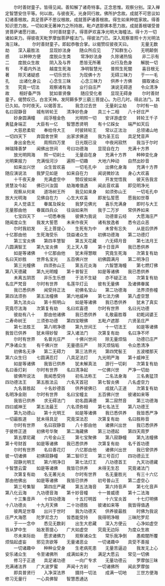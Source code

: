 <!-- { "loadSidebar": true } -->
　　尔时善财童子。皆得见闻。善知解了诸奇特事。正念思惟。观察分别。深入禅定智慧安住平等。何以故。与彼夜天。光身同行故。佛所护念故。成就不可思议如幻诸善根故。具足菩萨不思议根故。成就菩萨诸善根故。得生如来种姓家故。得善知识恩力故。一切如来无著神力之所持故。毗卢遮那佛本愿力故。成就善根堪受普贤菩萨诸愿行故。
　　尔时善财童子。得菩萨欢喜净光明大海幢法。得十方一切诸如来力。得彼夜天毗罗摩伽菩萨幢法门。得彼法门已。深入观察普照十方光明法海三昧。
　　尔时善财童子。即起恭敬合掌。以偈赞叹彼夜天曰。
　　无量无数劫　　深入最胜法
　　显现妙法身　　随众所应见
　　了知群生心　　无明颠倒惑
　　以种种方便　　度脱众生类
　　常净妙法身　　久除诸热恼
　　非二示有二　　度脱众生故
　　阴入及与界　　悉皆无所著
　　众行及色身　　解脱一切有
　　不着内外法　　越度生死海
　　净明智慧光　　普照生死闇
　　喜目根无著　　除灭诸疑惑
　　一切乐世乐　　为现佛十方
　　无碍三昧力　　于一一毛孔
　　出诸化身云　　心念生三昧
　　心念三昧力　　供养十方佛
　　摄取诸众生　　究竟一切法
　　观察诸有海　　业行自庄严
　　演说无碍道　　令众清净故
　　相好备严饰　　犹如普贤像
　　随应受化者　　显现无碍身
　　尔时善财童子。偈赞叹已。白言天神。发阿耨多罗三藐三菩提心。为已几时。得此法门。其已久如。尔时夜天。以偈答言。
　　我念过去世　　无量刹尘劫
　　尔时有一劫　　名曰寂静音
　　城有转轮王　　清净妙色身
　　具三十二相　　八十好庄严
　　妙身圆满幢　　阎浮檀金色
　　光明照一切　　安详游虚空
　　转轮王千子　　勇猛身端正
　　大臣有一亿　　智慧悉贤明
　　有十亿婇女　　端严如天后
　　大慈悲柔软　　奉给侍大王
　　时彼转轮王　　常以正法治
　　总领诸山地　　一切四天下
　　弃国舍世荣　　出家求佛道
　　我为圣王后　　具足梵音声
　　身出金色光　　周照四万里
　　日光既已没　　中夜闲寂然
　　我当于尔时　　神瑞降善梦
　　闻佛出世间　　号曰功德海
　　显现自在力　　充满十方界
　　放光明网海　　照一切刹土
　　无量自在身　　充满十方界
　　种种变化身　　光明果报力
　　充满恒河沙　　遍照一切趣
　　大地六种动　　自然出妙音
　　如来出兴世　　众生皆欢喜
　　一切毛孔中　　出佛化身海
　　充满十方界　　随应演说法
　　我梦见如是　　如来自在力
　　闻说微妙法　　身心大欢喜
　　十千夜天身　　充满虚空中
　　赞叹彼如来　　开发觉悟我
　　彼天告我言　　贤慧汝今起
　　佛已兴汝国　　劫海难值遇
　　闻此音欢喜　　即见明净光
　　观察从何来　　道场树王所
　　我见如来身　　如须弥山王
　　一切毛孔中　　放大光明海
　　见佛自在力　　心生大欢喜
　　即发弘誓愿　　愿我如世尊
　　夫人觉语王　　眷属及婇女
　　我梦见佛光　　喜乐充满身
　　即时与大王　　无量那由他
　　眷属四兵众　　往诣如来所
　　我于二万岁　　常供养如来
　　七宝四天下　　一切悉奉施
　　彼佛为我说　　功德普云经
　　大愿海庄严　　随闻度众生
　　我发大誓愿　　未来作夜天
　　诸有放逸者　　悉令远众恶
　　尔时我初发　　无上菩提心
　　生死有为中　　未曾有忘失
　　从是后供养　　十亿那由他
　　生死海受乐　　饶益诸众生
　　初佛功德海　　第二功德灯
　　第三宝炎佛　　第四丰慧智
　　第五天花藏　　六无碍月音
　　第七法月王　　八圆满智王
　　第九宝炎佛　　无上天人尊
　　第十日音声　　我已悉供养
　　如是等诸佛　　十亿那由他
　　犹未得慧眼　　究竟生死海
　　次第复有劫　　名曰天妙胜
　　世界名宝光　　五百佛兴世
　　初佛圆满月　　第二明净日
　　第三光幢佛　　四须弥山王
　　第五花炎海　　六智慧海幢
　　第七燃灯佛　　第八天德藏
　　第九光明幢　　第十普智王
　　如是等诸佛　　我已悉供养
　　未离五阴苦　　非乐生乐想
　　于法不生疑　　亦不疑正法
　　次第复有劫　　名庄严梵音
　　尔时有世界　　名莲华灯云
　　彼有无量佛　　及诸佛眷属
　　我已悉供养　　闻受持正法
　　初佛名宝山　　第二功德海
　　法界须弥幢　　第四法须弥
　　第五法幢佛　　第六地威神
　　第七法力佛　　第八虚空慧
　　第九法炎山　　第十照明山
　　如是等诸佛　　我已悉供养
　　犹未了真实　　究竟尽法海
　　次第复有劫　　名曰欢喜德
　　尔时有世界　　名曰光功德
　　彼劫有八十　　那由他诸佛
　　我已悉供养　　礼敬最胜尊
　　初乾闼婆王　　二寿命树王
　　三须弥功德　　第四宝眼佛
　　五毗卢遮那　　六贤圣庄严
　　第七法胜王　　第八明净德
　　第九世间王　　十一切法王
　　如是等诸佛　　我皆已供养
　　犹未得妙智　　深入诸法门
　　次第复有劫　　名曰净不坏
　　尔时有世界　　名普光庄严
　　十佛兴世间　　除无量烦恼
　　功德已庄严　　严净诸众生
　　有千佛兴世　　无量德庄严
　　除灭烦恼垢　　令众悉清净
　　初佛名无诤　　第二无碍力
　　第三法界光　　第四梵髻王
　　五波楼那天　　第六众生归
　　七圆满忍灯　　八具足法灯
　　九光明严海　　第十威神王
　　如是等诸佛　　我皆已供养
　　犹未解真法　　游行一切刹
　　次第复有劫　　名曰香灯刹
　　尔时有世界　　名曰清净起
　　一亿佛兴世　　严净一切劫
　　彼佛所说法　　我闻悉受持
　　初名法称王　　二名法身海
　　三名勇猛顶　　四功德法王
　　第五胜法云　　六名天首冠
　　第七智炎佛　　八名虚空力
　　九名普胜起　　十名妙德首
　　供养彼佛已　　成就八正道
　　次第复有劫　　名明净金刚
　　尔时有世界　　名曰宝幢主
　　五百佛兴世　　彼诸如来等
　　我皆已供养　　求无碍法门
　　初名圆满德　　第二寂然音
　　第三功德海　　四曰威神王
　　第五法最王　　六名须弥相
　　第七名法王　　第八功德王
　　第九功德山　　第十光明王
　　如是等诸佛　　我已悉供养
　　我皆悉严净　　一切最胜道
　　犹未得具足　　究竟深法忍
　　次第复有劫　　名曰胜称音
　　尔时有世界　　名曰寂静音
　　八十那由他　　诸佛兴出世
　　我已悉供养　　于彼修正道
　　初佛号华聚　　第二海藏佛
　　第三功德起　　第四天周罗
　　第五摩尼藏　　六号金山王
　　第七宝聚佛　　第八寂静幢
　　第九法幢佛　　第十号财首
　　如是等诸佛　　我已悉供养
　　次第复有劫　　名千首功德
　　尔时有世界　　名曰善花灯
　　六亿那由他　　诸佛兴出世
　　我已曾供养　　彼一切诸佛
　　初佛寂静幢　　第二智印王
　　第三号百灯　　四功德云王
　　寂静光明王　　第六明净日
　　第七法灯王　　八功德首王
　　九天功德藏　　十智慧云雷
　　如是等诸佛　　我皆已供养
　　未得无生忍　　究竟诸法门
　　次第复有劫　　名无著光炎
　　尔时有世界　　名无量胜光
　　有三十六亿　　那由他佛出
　　如是等诸佛　　我皆已供养
　　初号普山王　　第二虚空心
　　第三号集智　　第四庄严藏
　　第五法海音　　第六持音声
　　第七化音声　　第八化云海
　　九功德音海　　第十妙音幢
　　十一普威德　　第十二法海
　　十三集音声　　十四功德海
　　十五灯明首　　十六宝炎首
　　十七灯明佛　　十八功德炎
　　十九月天佛　　二十功德胜
　　彼诸如来等　　我皆得值遇
　　彼两足世尊　　出兴于世时
　　我为功德天　　供养彼最胜
　　时佛为我说　　庄严大海愿
　　陀罗尼念力　　皆悉能受持
　　我得明净眼　　三昧陀罗尼
　　于一一念中　　悉见无数刹
　　出生大悲藏　　深入方便云
　　心净如虚空　　皆从梦中生
　　始发菩提心　　广大如虚空
　　究竟无边际　　为度众生故
　　尽未来际劫　　愿求诸佛力
　　观察诸众生　　常乐我净倒
　　愚痴闇所覆　　烦恼起虚妄
　　邪见贪欲等　　无量诸恶业
　　一切诸趣中　　具受不善报
　　一切诸趣中　　种种业受身
　　生老病死患　　无量苦逼迫
　　我发无上心　　安乐诸众生
　　令至诸佛所　　成满如来力
　　满足大愿云　　常见一切佛
　　修习于正道　　具足诸功德
　　一向广专求　　无量功德云
　　罗摩伽三昧　　充满诸法界
　　广大波罗蜜　　声闻十方刹
　　一切诸佛所　　闻此罗摩伽
　　即具普贤行　　入净深法界
　　摄持一切法　　成满一切地
　　三世方便海　　修习无量行
　　一心具佛智　　智慧悉通达
